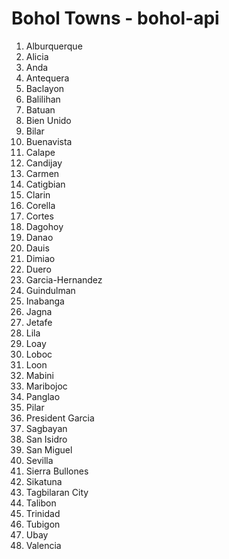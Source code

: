 # Bohol Towns - bohol-api

1.	Alburquerque
2.	Alicia
3.	Anda
4.	Antequera
5.	Baclayon
6.	Balilihan
7.	Batuan
8.	Bien Unido
9.	Bilar
10.	Buenavista
11.	Calape
12.	Candijay
13.	Carmen
14.	Catigbian
15.	Clarin
16.	Corella
17.	Cortes
18.	Dagohoy
19.	Danao
20.	Dauis
21.	Dimiao
22.	Duero
23.	Garcia-Hernandez
24.	Guindulman
25.	Inabanga
26.	Jagna
27.	Jetafe
28.	Lila
29.	Loay
30.	Loboc
31.	Loon
32.	Mabini
33.	Maribojoc
34.	Panglao
35.	Pilar
36.	President Garcia
37.	Sagbayan
38.	San Isidro
39.	San Miguel
40.	Sevilla
41.	Sierra Bullones
42.	Sikatuna
43.	Tagbilaran City
44.	Talibon
45.	Trinidad
46.	Tubigon
47.	Ubay
48.	Valencia
